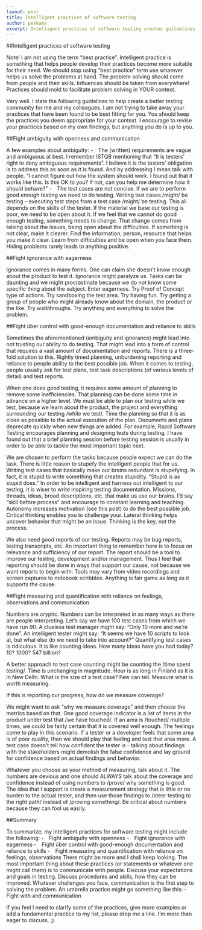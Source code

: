 ```yaml
---
layout: post
title: Intelligent practices of software testing
author: pekkama
excerpt: Intelligent practices of software testing creates guildelines to make software testing more context responsive
---
```


##Intelligent practices of software testing

Note! I am not using the term “best practice”. Intelligent practice is something that helps people develop their practices become more suitable for their need. We should stop using “best practice” term use whatever helps us solve the problems at hand. The problem solving should come from people and their skills. Influences should be taken from everywhere! Practices should mold to facilitate problem solving in YOUR context.

Very well. I state the following guidelines to help create a better testing community for me and my colleagues. I am not trying to take away your practices that have been found to be best fitting for you. You should keep the practices you deem appropriate for your context. I encourage to revise your practices based on my own findings, but anything you do is up to you. 


##Fight ambiguity with openness and communication

A few examples about ambiguity: 
-  The (written) requirements are vague and ambiguous at best. I remember ISTQB mentioning that “It is testers’ right to deny ambiguous requirements”. I believe it is the testers’ obligation is to address this as soon as it is found. And by addressing I mean talk with people. “I cannot figure out how the system should work. I found out that it works like this. Is this OK to you? If not, can you help me determine how it should behave?”
-  The test cases are not concise. If we are to perform good enough testing we need to do testing. Writing test cases /might/ be testing – executing test steps from a test case /might/ be testing. This all depends on the skills of the tester. If the material we base our testing is poor, we need to be open about it. If we feel that we cannot do good enough testing, something needs to change. That change comes from talking about the issues, being open about the difficulties.
If something is not clear, make it clearer. Find the information, person, resource that helps you make it clear. Learn from difficulties and be open when you face them. Hiding problems rarely leads to anything positive.


##Fight ignorance with eagerness

Ignorance comes in many forms. One can claim she doesn’t know enough about the product to test it. Ignorance might paralyze us. Tasks can be daunting and we might procrastinate because we do not know some specific thing about the subject. Enter eagerness. Try Proof of Concept type of actions. Try sandboxing the test area. Try having fun. Try getting a group of people who might already know about the domain, the product or the like. Try walkthroughs. Try anything and everything to solve the problem.


##Fight über control with good-enough documentation and reliance to skills

Sometimes the aforementioned (ambiguity and ignorance) might lead into not trusting our ability to do testing. That might lead into a form of control that requires a vast amount of documentation and reports. There is a three-fold solution to this. Rightly timed planning, unburdening reporting and reliance to people ability to the best possible job. When it comes to testing, people usually ask for test plans, test task descriptions (of various levels of detail) and test reports. 

When one does good testing, it requires some amount of planning to remove some inefficiencies. That planning can be done some time in advance on a higher level. We must be able to plan our testing while we test, because we learn about the product, the project and everything surrounding our testing /while we test/. Time the planning so that it is as close as possible to the actual execution of the plan. Documents and plans deprecate quickly when new things are added. For example, Rapid Software Testing encourages planning and designing tests during testing. I have found out that a brief planning session before testing session is usually in order to be able to tackle the most important topic next.

We are chosen to perform the tasks because people expect we can do the task. There is little reason to stupefy the intelligent people that for us. Writing test cases that basically make our brains redundant is stupefying. In fact, it is stupid to write something that creates stupidity. “Stupid is as stupid does.” In order to be intelligent and harness out intelligent to our testing, it is wiser to write inspiring testing documentation. Missions, threads, ideas, broad descriptions, etc. that make us use our brains. I’d say “skill before process” and encourage to constant learning and teaching. Autonomy increases motivation (see this post) to do the best possible job. Critical thinking enables you to challenge your. Lateral thinking helps uncover behavior that might be an issue. Thinking is the key, not the process. 

We also need good reports of our testing. Reports may be bug reports, testing transcripts, etc. An important thing to remember here is to focus on relevance and sufficiency of our report. The report should be a tool to improve our testing, development and/or management. Thus I feel that reporting should be done in ways that support our cause, not because we want reports to begin with. Tools may vary from video recordings and screen captures to notebook scribbles. Anything is fair game as long as it supports the cause. 


##Fight measuring and quantification with reliance on feelings, observations and communication

Numbers are cryptic. Numbers can be interpreted in as many ways as there are people interpreting. Let’s say we have 100 test cases from which we have run 90. A clueless test manager might say: ”Only 10 more and we’re done”. An intelligent tester might say: “It seems we have 10 scripts to look at, but what else do we need to take into account?” Quantifying test cases is ridiculous. It is like counting ideas. How many ideas have you had today? 10? 1000? 547 billion?

A better approach to test case counting might be counting the /time spent testing/. Time is unchanging in magnitude. Hour is as long in Finland as it is in New Delhi. What is the size of a test case? Few can tell. Measure what is worth measuring.

If this is reporting our progress, how do we measure coverage?

We might want to ask “why we measure coverage” and then choose the metrics based on that. One good coverage indicator is a list of items in the product under test that /we have touched/. If an area is /touched/ multiple times, we could be fairly certain that it is covered well enough. The feelings come to play in this scenario. If a tester or a developer feels that some area is of poor quality, then we should play that feeling and test that area more. A test case doesn’t tell how confident the tester is - talking about findings with the stakeholders might demolish the false confidence and lay ground for confidence based on actual findings and behavior.

Whatever you choose as your method of measuring, talk about it. The numbers are devious and one should ALWAYS talk about the coverage and confidence instead of using numbers to /prove/ why something is good. The idea that I support is create a measurement strategy that is little or no burden to the actual tester, and then use those findings to /steer testing to the right path/ instead of /proving something/. Be critical about numbers because they can fool us easily.


##Summary

To summarize, my intelligent practices for software testing might include the following:
-  Fight ambiguity with openness
-  Fight ignorance with eagerness
-  Fight über control with good-enough documentation and reliance to skills
-  Fight measuring and quantification with reliance on feelings, observations
There might be more and I shall keep looking. The most important thing about these practices (or statements or whatever one might call them) is to communicate with people. Discuss your expectations and goals in testing. Discuss procedures and skills, how they can be improved. Whatever challenges you face, communication is the first step to solving the problem. An umbrella practice might go something like this:
-  Fight <choose challenges> with <choose solutions> and communication

If you feel I need to clarify some of the practices, give more examples or add a fundamental practice to my list, please drop me a line. I’m more than eager to discuss. ;)